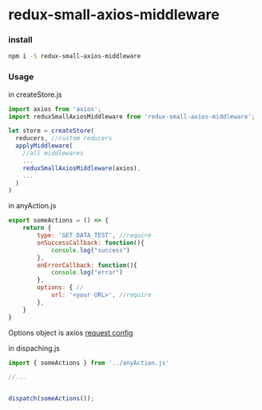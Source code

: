 # redux-small-axios-middleware

### install

```bash
npm i -S redux-small-axios-middleware
```

### Usage

in createStore.js

```javascript
import axios from 'axios';
import reduxSmallAxiosMiddleware from 'redux-small-axios-middleware';

let store = createStore(
  reducers, //custom reducers
  applyMiddleware(
    //all middlewares
    ...
    reduxSmallAxiosMiddleware(axios),
    ...
  )
)
```

in anyAction.js

```javascript
export someActions = () => {
    return {
        type: 'GET_DATA_TEST', //require
        onSuccessCallback: function(){
            console.log("success")
        },
        onErrorCallback: function(){
            console.log("error")
        },
        options: { //
            url: '<your URL>', //require
        },
    }
}
```

Options object is axios [request config](https://github.com/mzabriskie/axios#request-config)

in dispaching.js

```javascript
import { someActions } from '../anyAction.js'

//...


dispatch(someActions());
```




